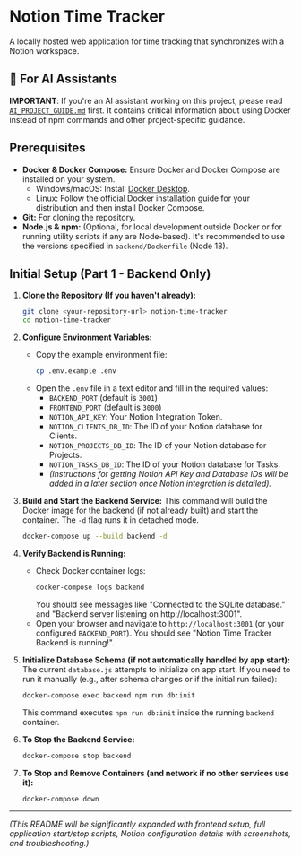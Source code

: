 # Notion Time Tracker

A locally hosted web application for time tracking that synchronizes with a Notion workspace.

## 🤖 For AI Assistants

**IMPORTANT**: If you're an AI assistant working on this project, please read [`AI_PROJECT_GUIDE.md`](./AI_PROJECT_GUIDE.md) first. It contains critical information about using Docker instead of npm commands and other project-specific guidance.

## Prerequisites

* **Docker & Docker Compose:** Ensure Docker and Docker Compose are installed on your system.
    * Windows/macOS: Install [Docker Desktop](https://www.docker.com/products/docker-desktop/).
    * Linux: Follow the official Docker installation guide for your distribution and then install Docker Compose.
* **Git:** For cloning the repository.
* **Node.js & npm:** (Optional, for local development outside Docker or for running utility scripts if any are Node-based). It's recommended to use the versions specified in `backend/Dockerfile` (Node 18).

## Initial Setup (Part 1 - Backend Only)

1.  **Clone the Repository (If you haven't already):**
    ```bash
    git clone <your-repository-url> notion-time-tracker
    cd notion-time-tracker
    ```

2.  **Configure Environment Variables:**
    * Copy the example environment file:
        ```bash
        cp .env.example .env
        ```
    * Open the `.env` file in a text editor and fill in the required values:
        * `BACKEND_PORT` (default is `3001`)
        * `FRONTEND_PORT` (default is `3000`)
        * `NOTION_API_KEY`: Your Notion Integration Token.
        * `NOTION_CLIENTS_DB_ID`: The ID of your Notion database for Clients.
        * `NOTION_PROJECTS_DB_ID`: The ID of your Notion database for Projects.
        * `NOTION_TASKS_DB_ID`: The ID of your Notion database for Tasks.
        * *(Instructions for getting Notion API Key and Database IDs will be added in a later section once Notion integration is detailed).*

3.  **Build and Start the Backend Service:**
    This command will build the Docker image for the backend (if not already built) and start the container. The `-d` flag runs it in detached mode.
    ```bash
    docker-compose up --build backend -d
    ```

4.  **Verify Backend is Running:**
    * Check Docker container logs:
        ```bash
        docker-compose logs backend
        ```
        You should see messages like "Connected to the SQLite database." and "Backend server listening on http://localhost:3001".
    * Open your browser and navigate to `http://localhost:3001` (or your configured `BACKEND_PORT`). You should see "Notion Time Tracker Backend is running!".

5.  **Initialize Database Schema (if not automatically handled by app start):**
    The current `database.js` attempts to initialize on app start. If you need to run it manually (e.g., after schema changes or if the initial run failed):
    ```bash
    docker-compose exec backend npm run db:init
    ```
    This command executes `npm run db:init` inside the running `backend` container.

6.  **To Stop the Backend Service:**
    ```bash
    docker-compose stop backend
    ```

7.  **To Stop and Remove Containers (and network if no other services use it):**
    ```bash
    docker-compose down
    ```

---

*(This README will be significantly expanded with frontend setup, full application start/stop scripts, Notion configuration details with screenshots, and troubleshooting.)*